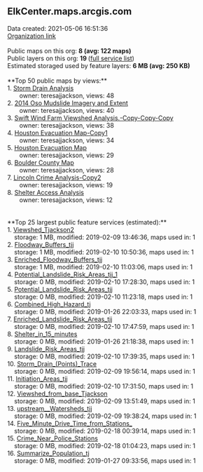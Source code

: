 <h2>ElkCenter.maps.arcgis.com</h2> Data created: 2021-05-06 16:51:36 <br /><a target='new' href='https://ElkCenter.maps.arcgis.com'>Organization link</a><br /><br />Public maps on this org: <b>8 (avg: 122 maps)</b><br />Public layers on this org: <b>19 </b>(<a target='new' href='https://services.arcgis.com/MVZRSnWKWpBOiJl2/ArcGIS/rest/services'>full service list</a>)<br />Estimated storaged used by feature layers: <b>6 MB (avg: 250 KB)</b><br /><br />**Top 50 public maps by views:**<br />  1. <a target='new' href='https://www.arcgis.com/home/item.html?id=564ed16b24bf40ee9ebadb99c1688558'>Storm Drain Analysis</a> <br />  &nbsp;&nbsp;&nbsp;&nbsp; &nbsp;&nbsp;owner: teresajjackson, views: 48<br />  2. <a target='new' href='https://www.arcgis.com/home/item.html?id=66ebe8353a5841f294311ada32eb6990'>2014 Oso Mudslide Imagery and Extent</a> <br />  &nbsp;&nbsp;&nbsp;&nbsp; &nbsp;&nbsp;owner: teresajjackson, views: 40<br />  3. <a target='new' href='https://www.arcgis.com/home/item.html?id=edd0c3e8535d4873bb10f6b09fc314de'>Swift Wind Farm Viewshed Analysis.-Copy-Copy-Copy</a> <br />  &nbsp;&nbsp;&nbsp;&nbsp; &nbsp;&nbsp;owner: teresajjackson, views: 38<br />  4. <a target='new' href='https://www.arcgis.com/home/item.html?id=f613dc14a62c413bbd34b12de2bb3940'>Houston Evacuation Map-Copy1</a> <br />  &nbsp;&nbsp;&nbsp;&nbsp; &nbsp;&nbsp;owner: teresajjackson, views: 34<br />  5. <a target='new' href='https://www.arcgis.com/home/item.html?id=34c25e61c14e4de0b62b0d0825fd6bf9'>Houston Evacuation Map</a> <br />  &nbsp;&nbsp;&nbsp;&nbsp; &nbsp;&nbsp;owner: teresajjackson, views: 29<br />  6. <a target='new' href='https://www.arcgis.com/home/item.html?id=737a5f99b4c8472a9424f3e3f99503b7'>Boulder County Map</a> <br />  &nbsp;&nbsp;&nbsp;&nbsp; &nbsp;&nbsp;owner: teresajjackson, views: 28<br />  7. <a target='new' href='https://www.arcgis.com/home/item.html?id=e4511c82771f401cb72a9369c4ef65a4'>Lincoln Crime Analysis-Copy2</a> <br />  &nbsp;&nbsp;&nbsp;&nbsp; &nbsp;&nbsp;owner: teresajjackson, views: 19<br />  8. <a target='new' href='https://www.arcgis.com/home/item.html?id=27d00e887039451eaa2f92c700af37fa'>Shelter Access Analysis</a> <br />  &nbsp;&nbsp;&nbsp;&nbsp; &nbsp;&nbsp;owner: teresajjackson, views: 12<br /><br /><br />**Top 25 largest public feature services (estimated):**<br /> 1. <a target='new' href='https://www.arcgis.com/home/item.html?id=ff8d0aee19e24dbdb3befb2efd50c35d'>Viewshed_Tjackson2</a><br /> &nbsp;&nbsp;&nbsp;&nbsp;storage: 1 MB, modified: 2019-02-09 13:46:36, maps used in: 1<br /> 2. <a target='new' href='https://www.arcgis.com/home/item.html?id=18b77bb0d4c446309c969cfab2b2b695'>Floodway_Buffers_tjj</a><br /> &nbsp;&nbsp;&nbsp;&nbsp;storage: 1 MB, modified: 2019-02-10 10:50:36, maps used in: 1<br /> 3. <a target='new' href='https://www.arcgis.com/home/item.html?id=885fb8e7d6da4cbcad369d11bb09b07e'>Enriched_Floodway_Buffers_tjj</a><br /> &nbsp;&nbsp;&nbsp;&nbsp;storage: 1 MB, modified: 2019-02-10 11:03:06, maps used in: 1<br /> 4. <a target='new' href='https://www.arcgis.com/home/item.html?id=6f9fc221fd594838b8f6364a6712d072'>Potential_Landslide_Risk_Areas_tjj_1</a><br /> &nbsp;&nbsp;&nbsp;&nbsp;storage: 0 MB, modified: 2019-02-10 17:28:30, maps used in: 1<br /> 5. <a target='new' href='https://www.arcgis.com/home/item.html?id=54faa2d042d94172b0b9a2eff57d0935'>Potential_Landslide_Risk_Areas_tjj</a><br /> &nbsp;&nbsp;&nbsp;&nbsp;storage: 0 MB, modified: 2019-02-10 11:23:18, maps used in: 1<br /> 6. <a target='new' href='https://www.arcgis.com/home/item.html?id=0d9b263faecd4ed5941edc3587e4fb4c'>Combined_High_Hazard_tj</a><br /> &nbsp;&nbsp;&nbsp;&nbsp;storage: 0 MB, modified: 2019-01-26 22:03:33, maps used in: 1<br /> 7. <a target='new' href='https://www.arcgis.com/home/item.html?id=8eed8747595e4a02811eae7b493932f3'>Enriched_Landslide_Risk_Areas_tjj</a><br /> &nbsp;&nbsp;&nbsp;&nbsp;storage: 0 MB, modified: 2019-02-10 17:47:59, maps used in: 1<br /> 8. <a target='new' href='https://www.arcgis.com/home/item.html?id=31c4603b72554990b68d788116c18acb'>Shelter_in_15_minutes</a><br /> &nbsp;&nbsp;&nbsp;&nbsp;storage: 0 MB, modified: 2019-01-26 21:18:38, maps used in: 1<br /> 9. <a target='new' href='https://www.arcgis.com/home/item.html?id=5383f4a0d5e048b4ba3963ff003627dd'>Landslide_Risk_Areas_tjj</a><br /> &nbsp;&nbsp;&nbsp;&nbsp;storage: 0 MB, modified: 2019-02-10 17:39:35, maps used in: 1<br /> 10. <a target='new' href='https://www.arcgis.com/home/item.html?id=c8a36b5d19414de497b8f02dd2c8fb2f'>Storm_Drain_(Points)_Trace</a><br /> &nbsp;&nbsp;&nbsp;&nbsp;storage: 0 MB, modified: 2019-02-09 19:56:14, maps used in: 1<br /> 11. <a target='new' href='https://www.arcgis.com/home/item.html?id=108803e7de4b4315916756dd5358e2cf'>Initiation_Areas_tjj</a><br /> &nbsp;&nbsp;&nbsp;&nbsp;storage: 0 MB, modified: 2019-02-10 17:31:50, maps used in: 1<br /> 12. <a target='new' href='https://www.arcgis.com/home/item.html?id=9c4f1bdfb8d544ed93fd27f243e6bbcf'>Viewshed_from_base_Tjackson</a><br /> &nbsp;&nbsp;&nbsp;&nbsp;storage: 0 MB, modified: 2019-02-09 13:51:49, maps used in: 1<br /> 13. <a target='new' href='https://www.arcgis.com/home/item.html?id=af8414f0527941b4af7f02345201a57a'>upstream__Watersheds_tjj</a><br /> &nbsp;&nbsp;&nbsp;&nbsp;storage: 0 MB, modified: 2019-02-09 19:38:24, maps used in: 1<br /> 14. <a target='new' href='https://www.arcgis.com/home/item.html?id=39530612e4cd4834a09c6fef02a47a53'>Five_Minute_Drive_Time_from_Stations_</a><br /> &nbsp;&nbsp;&nbsp;&nbsp;storage: 0 MB, modified: 2019-02-18 00:39:14, maps used in: 1<br /> 15. <a target='new' href='https://www.arcgis.com/home/item.html?id=c1abcbe44eb844989bb08b22e93b9109'>Crime_Near_Police_Stations</a><br /> &nbsp;&nbsp;&nbsp;&nbsp;storage: 0 MB, modified: 2019-02-18 01:04:23, maps used in: 1<br /> 16. <a target='new' href='https://www.arcgis.com/home/item.html?id=541caaa91f9e4a998caaf632acac5777'>Summarize_Population_tj</a><br /> &nbsp;&nbsp;&nbsp;&nbsp;storage: 0 MB, modified: 2019-01-27 09:33:56, maps used in: 1<br />